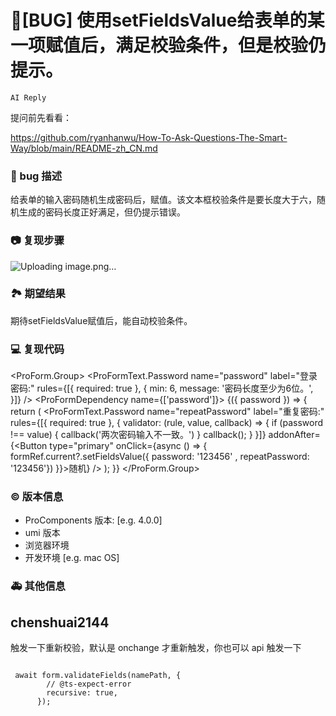 # 🐛[BUG] 使用setFieldsValue给表单的某一项赋值后，满足校验条件，但是校验仍提示。

`AI Reply`

提问前先看看：

https://github.com/ryanhanwu/How-To-Ask-Questions-The-Smart-Way/blob/main/README-zh_CN.md

### 🐛 bug 描述

给表单的输入密码随机生成密码后，赋值。该文本框校验条件是要长度大于六，随机生成的密码长度正好满足，但仍提示错误。

### 📷 复现步骤

![Uploading image.png…]()

### 🏞 期望结果

期待setFieldsValue赋值后，能自动校验条件。

### 💻 复现代码

<ProForm.Group>
<ProFormText.Password
name="password"
label="登录密码:"
rules={[{ required: true }, { min: 6, message: '密码长度至少为6位。', }]}
/>
<ProFormDependency name={['password']}>
{({ password }) => {
return (
<ProFormText.Password
name="repeatPassword"
label="重复密码:"
rules={[{ required: true }, {
validator: (rule, value, callback) => {
if (password !== value) {
callback('两次密码输入不一致。')
}
callback();
}
}]}
addonAfter={<Button type="primary" onClick={async () => {
formRef.current?.setFieldsValue({ password: '123456' , repeatPassword: '123456'})
}}>随机</Button>}
/>
);
}}
</ProFormDependency>
</ProForm.Group>

### © 版本信息

- ProComponents 版本: [e.g. 4.0.0]
- umi 版本
- 浏览器环境
- 开发环境 [e.g. mac OS]

### 🚑 其他信息

## chenshuai2144

触发一下重新校验，默认是 onchange 才重新触发，你也可以 api 触发一下

```

 await form.validateFields(namePath, {
        // @ts-expect-error
        recursive: true,
      });
```
